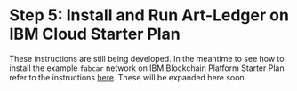 # Step 5: Install and Run Art-Ledger on IBM Cloud Starter Plan
These instructions are still being developed. In the meantime to see how to install the example `fabcar` network on IBM Blockchain Platform Starter Plan refer to the instructions [here](https://console.bluemix.net/docs/services/blockchain/v10_application.html#dev_app). These will be expanded here soon.
